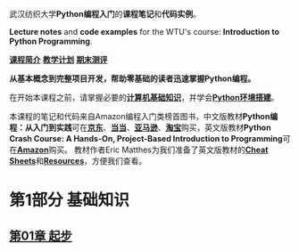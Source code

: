 
武汉纺织大学**Python编程入门**的**课程笔记**和**代码实例**。

**Lecture notes** and **code examples** for the WTU's course: **Introduction to Python Programming**.

[**课程简介**](intro.md)	 [**教学计划**](syllabus.md)	 [**期末测评**](exam.md)

**从基本概念到完整项目开发，帮助零基础的读者迅速掌握Python编程。**

在开始本课程之前，请掌握必要的[**计算机基础知识**](basic.md)，并学会[**Python环境搭建**](install.md)。

本课程的笔记和代码来自Amazon编程入门类榜首图书，中文版教材**Python编程：从入门到实践**可在[**京东**](https://item.jd.com/11993134.html)、[**当当**](http://product.dangdang.com/24003310.html)、[**亚马逊**](https://www.amazon.cn/dp/B01ION3VWI)、[**淘宝**](https://www.taobao.com/)购买，英文版教材**Python Crash Course: A Hands-On, Project-Based Introduction to Programming**可在[**Amazon**](https://www.amazon.com/Python-Crash-Course-Hands-Project-Based/dp/1593276036)购买。
教材作者Eric Matthes为我们准备了英文版教材的[**Cheat Sheets**](https://ehmatthes.github.io/pcc/cheatsheets/README.html)和[**Resources**](https://github.com/ehmatthes/pcc)，方便我们查看。





# 第1部分 基础知识

## [第01章 起步](chap01_getting_started.md)








